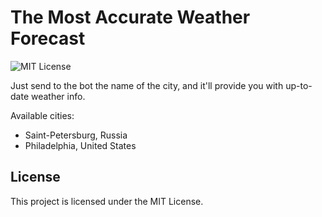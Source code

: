 # The Most Accurate Weather Forecast
![MIT License](https://img.shields.io/github/license/JustKappaMan/The-Most-Accurate-Weather-Forecast)

Just send to the bot the name of the city, and it'll provide you with up-to-date weather info.

Available cities:
* Saint-Petersburg, Russia
* Philadelphia, United States
## License
This project is licensed under the MIT License.